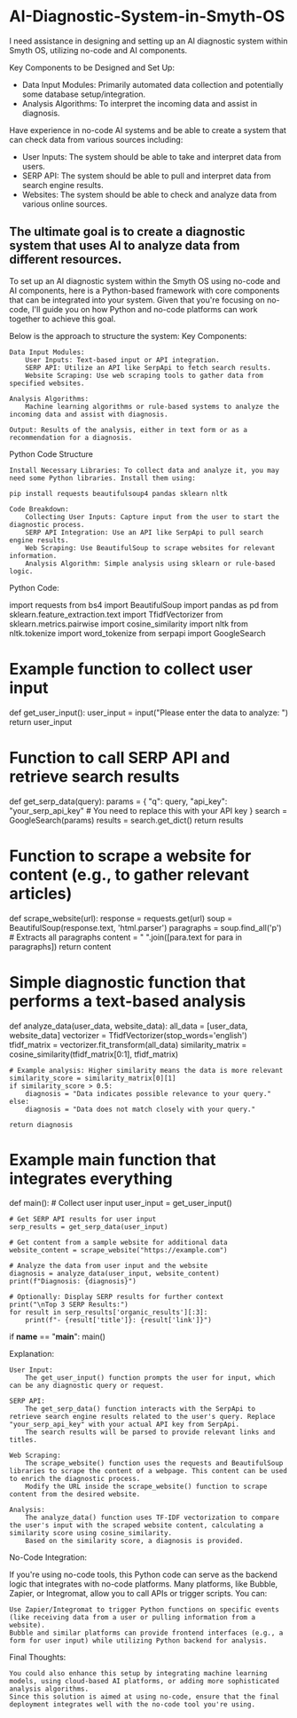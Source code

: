 # AI-Diagnostic-System-in-Smyth-OS
I need assistance in designing and setting up an AI diagnostic system within Smyth OS, utilizing no-code and AI components.

Key Components to be Designed and Set Up:
- Data Input Modules: Primarily automated data collection and potentially some database setup/integration.
- Analysis Algorithms: To interpret the incoming data and assist in diagnosis.

Have experience in no-code AI systems and be able to create a system that can check data from various sources including:
- User Inputs: The system should be able to take and interpret data from users.
- SERP API: The system should be able to pull and interpret data from search engine results.
- Websites: The system should be able to check and analyze data from various online sources.

The ultimate goal is to create a diagnostic system that uses AI to analyze data from different resources.
---
To set up an AI diagnostic system within the Smyth OS using no-code and AI components, here is a Python-based framework with core components that can be integrated into your system. Given that you're focusing on no-code, I'll guide you on how Python and no-code platforms can work together to achieve this goal.

Below is the approach to structure the system:
Key Components:

    Data Input Modules:
        User Inputs: Text-based input or API integration.
        SERP API: Utilize an API like SerpApi to fetch search results.
        Website Scraping: Use web scraping tools to gather data from specified websites.

    Analysis Algorithms:
        Machine learning algorithms or rule-based systems to analyze the incoming data and assist with diagnosis.

    Output: Results of the analysis, either in text form or as a recommendation for a diagnosis.

Python Code Structure

    Install Necessary Libraries: To collect data and analyze it, you may need some Python libraries. Install them using:

    pip install requests beautifulsoup4 pandas sklearn nltk

    Code Breakdown:
        Collecting User Inputs: Capture input from the user to start the diagnostic process.
        SERP API Integration: Use an API like SerpApi to pull search engine results.
        Web Scraping: Use BeautifulSoup to scrape websites for relevant information.
        Analysis Algorithm: Simple analysis using sklearn or rule-based logic.

Python Code:

import requests
from bs4 import BeautifulSoup
import pandas as pd
from sklearn.feature_extraction.text import TfidfVectorizer
from sklearn.metrics.pairwise import cosine_similarity
import nltk
from nltk.tokenize import word_tokenize
from serpapi import GoogleSearch

# Example function to collect user input
def get_user_input():
    user_input = input("Please enter the data to analyze: ")
    return user_input

# Function to call SERP API and retrieve search results
def get_serp_data(query):
    params = {
        "q": query,
        "api_key": "your_serp_api_key"  # You need to replace this with your API key
    }
    search = GoogleSearch(params)
    results = search.get_dict()
    return results

# Function to scrape a website for content (e.g., to gather relevant articles)
def scrape_website(url):
    response = requests.get(url)
    soup = BeautifulSoup(response.text, 'html.parser')
    paragraphs = soup.find_all('p')  # Extracts all paragraphs
    content = " ".join([para.text for para in paragraphs])
    return content

# Simple diagnostic function that performs a text-based analysis
def analyze_data(user_data, website_data):
    all_data = [user_data, website_data]
    vectorizer = TfidfVectorizer(stop_words='english')
    tfidf_matrix = vectorizer.fit_transform(all_data)
    similarity_matrix = cosine_similarity(tfidf_matrix[0:1], tfidf_matrix)
    
    # Example analysis: Higher similarity means the data is more relevant
    similarity_score = similarity_matrix[0][1]
    if similarity_score > 0.5:
        diagnosis = "Data indicates possible relevance to your query."
    else:
        diagnosis = "Data does not match closely with your query."

    return diagnosis

# Example main function that integrates everything
def main():
    # Collect user input
    user_input = get_user_input()

    # Get SERP API results for user input
    serp_results = get_serp_data(user_input)

    # Get content from a sample website for additional data
    website_content = scrape_website("https://example.com")

    # Analyze the data from user input and the website
    diagnosis = analyze_data(user_input, website_content)
    print(f"Diagnosis: {diagnosis}")

    # Optionally: Display SERP results for further context
    print("\nTop 3 SERP Results:")
    for result in serp_results['organic_results'][:3]:
        print(f"- {result['title']}: {result['link']}")

if __name__ == "__main__":
    main()

Explanation:

    User Input:
        The get_user_input() function prompts the user for input, which can be any diagnostic query or request.

    SERP API:
        The get_serp_data() function interacts with the SerpApi to retrieve search engine results related to the user's query. Replace "your_serp_api_key" with your actual API key from SerpApi.
        The search results will be parsed to provide relevant links and titles.

    Web Scraping:
        The scrape_website() function uses the requests and BeautifulSoup libraries to scrape the content of a webpage. This content can be used to enrich the diagnostic process.
        Modify the URL inside the scrape_website() function to scrape content from the desired website.

    Analysis:
        The analyze_data() function uses TF-IDF vectorization to compare the user's input with the scraped website content, calculating a similarity score using cosine_similarity.
        Based on the similarity score, a diagnosis is provided.

No-Code Integration:

If you're using no-code tools, this Python code can serve as the backend logic that integrates with no-code platforms. Many platforms, like Bubble, Zapier, or Integromat, allow you to call APIs or trigger scripts. You can:

    Use Zapier/Integromat to trigger Python functions on specific events (like receiving data from a user or pulling information from a website).
    Bubble and similar platforms can provide frontend interfaces (e.g., a form for user input) while utilizing Python backend for analysis.

Final Thoughts:

    You could also enhance this setup by integrating machine learning models, using cloud-based AI platforms, or adding more sophisticated analysis algorithms.
    Since this solution is aimed at using no-code, ensure that the final deployment integrates well with the no-code tool you're using.
